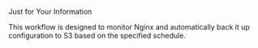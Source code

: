 Just for Your Information

This workflow is designed to monitor Nginx and automatically back it up configuration to S3 based on the specified schedule.
